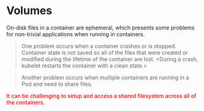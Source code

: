 # Volumes

On-disk files in a container are ephemeral, which presents some problems for non-trivial applications when running in containers. 

> One problem occurs when a container crashes or is stopped. Container state is not saved so all of the files that were created or modified during the lifetime of the container are lost.
<During a crash, kubelet restarts the container with a clean state.>

> Another problem occurs when multiple containers are running in a Pod and need to share files. 

<span style="color:red; font-weight:500">It can be challenging to setup and access a shared filesystem across all of the containers.</span>